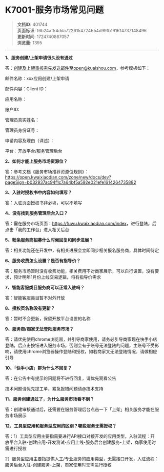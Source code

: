 # K7001-服务市场常见问题

> **文档ID**: 401744  
> **页面标识**: f6b24af54dda7226154724654d99fb191614737148496  
> **更新时间**: 1724740867057  
> **浏览量**: 1395

---

**1、服务创建/上架申请很久没有通过**

答：创建及上架审核需先发送邮件至open@kuaishou.com，参考模板如下：

邮件名称：xxx应用创建/上架申请

邮件内容：Client ID：

应用名称：

账户ID:

管理员真实姓名：

管理员身份证号：

申请内容及理由（详述）：

平台：开放平台/服务管理后台

**2、如何才能上服务市场资源位？**

答：参考文档《服务市场推荐资源位规则》：<https://open.kwaixiaodian.com/zone/new/docs/dev?pageSign=b032937ac94f1c7a64bf5a592e021efe1614264735882>

**3、入驻时授权书中内容如何填写？**

答：入驻页面授权书非必填，可以不填写

**4、没有找到服务管理后台入口？**

答：需在服务市场页面：<https://fuwu.kwaixiaodian.com/index>，进行登陆，后点击「我的工作台」进入相关后台

**5、粉条服务商招募什么时候回复和同步进展？**

答：相关功能还在开发中，有相关进展会立即同步相关报名服务商，具体时间待定

**6、服务收费怎么设置？是否有指导价？**

答：服务市场暂时没有收费功能，相关费用不对商家展示，可以自行设置，没有要求，预计明年1月份上线交易逻辑，将有指导价需求

**7、智能客服类目服务商可以正常入驻吗？**

答：智能客服类目暂不对外开放

**8、授权页名称没有更新？**

答：暂时不会更新，保留开放平台设置的名称

**9、服务商/商家无法登陆服务市场？**

答：请优先使用chrome浏览器，并引导商家使用，请务必引导商家现在快手小店登陆，后点击按钮进入服务市场，否则会有子账号无法登陆的问题，主账号不受影响，请使用chrome浏览器操作登陆和授权，如若商家又无法登陆情况，请做相应引导

**10、「快手小店」群为什么不回复？**

答：在公告中有提示的问题将不进行回复，请优先观看公告

技术问题请优先提工单，紧急报错问题请@技术支持

**11、服务创建通过了，为什么服务市场看不到？**

答：创建审核通过后，还需要在服务管理后台点击一下「上架」相关服务才能在服务市场展示

**12、工具型应用和服务型应用的区别？哪些服务无需授权？**

答：1）工具型应用主要指需要进行API接口对接开发的应用类型，入驻流程：开放平台入驻-创建应用-开发测试-应用上线-服务后台创建服务-上架，商家使用时需进行授权

2）服务型应用主要指提供人工/专业服务的应用类型，无需接口开发，入驻流程：服务后台入驻-创建服务-上架，商家使用时无需进行授权
